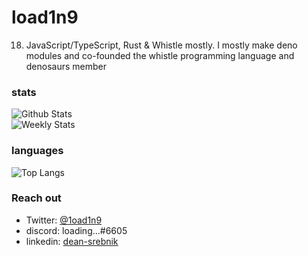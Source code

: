 # load1n9
18. JavaScript/TypeScript, Rust & Whistle mostly.
I mostly make deno modules and co-founded the whistle programming language and denosaurs member

### stats
![Github Stats](https://github-readme-stats.vercel.app/api?username=load1n9&show_icons=true&theme=synthwave&count_private=true)
<br>
![Weekly Stats](https://github-readme-stats.vercel.app/api/wakatime?username=load1n9&theme=synthwave)
<br>
### languages
![Top Langs](https://github-readme-stats.vercel.app/api/top-langs/?username=load1n9&langs_count=10&theme=synthwave&count_private=true)
<br>
### Reach out
- Twitter: [@1oad1n9](https://twitter.com/1oad1n9)
- discord: loading...#6605
- linkedin: [dean-srebnik](https://www.linkedin.com/in/dean-srebnik-80891022b/)
